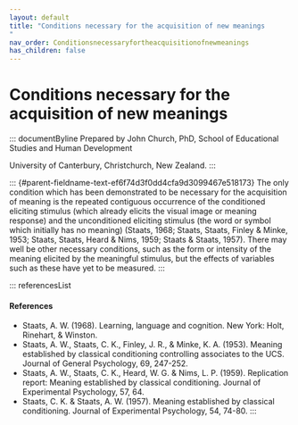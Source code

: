 ```yaml
---
layout: default
title: "Conditions necessary for the acquisition of new meanings 
"
nav_order: Conditionsnecessaryfortheacquisitionofnewmeanings
has_children: false
---
```

# Conditions necessary for the acquisition of new meanings 


::: documentByline
Prepared by John Church, PhD, School of Educational Studies and Human
Development

University of Canterbury, Christchurch, New Zealand.
:::

::: {#parent-fieldname-text-ef6f74d3f0dd4cfa9d3099467e518173}
The only condition which has been demonstrated to be necessary for the
acquisition of meaning is the repeated contiguous occurrence of the
conditioned eliciting stimulus (which already elicits the visual image
or meaning response) and the unconditioned eliciting stimulus (the word
or symbol which initially has no meaning) (Staats, 1968; Staats, Staats,
Finley & Minke, 1953; Staats, Staats, Heard & Nims, 1959; Staats &
Staats, 1957). There may well be other necessary conditions, such as the
form or intensity of the meaning elicited by the meaningful stimulus,
but the effects of variables such as these have yet to be measured.
:::

::: referencesList
#### References

-   Staats, A. W. (1968). Learning, language and cognition. New York:
    Holt, Rinehart, & Winston.
-   Staats, A. W., Staats, C. K., Finley, J. R., & Minke, K. A. (1953).
    Meaning established by classical conditioning controlling associates
    to the UCS. Journal of General Psychology, 69, 247-252.
-   Staats, A. W., Staats, C. K., Heard, W. G. & Nims, L. P. (1959).
    Replication report: Meaning established by classical conditioning.
    Journal of Experimental Psychology, 57, 64.
-   Staats, C. K. & Staats, A. W. (1957). Meaning established by
    classical conditioning. Journal of Experimental Psychology, 54,
    74-80.
:::
